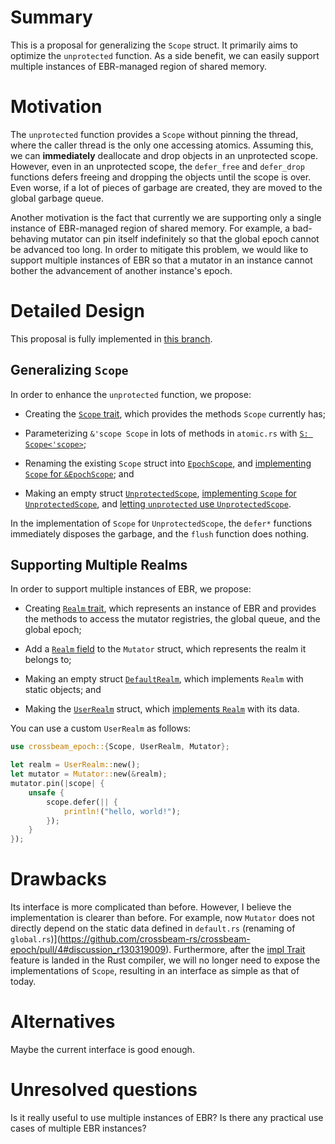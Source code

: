 # Summary

This is a proposal for generalizing the `Scope` struct. It primarily aims to optimize the
`unprotected` function. As a side benefit, we can easily support multiple instances of EBR-managed
region of shared memory.


# Motivation

The `unprotected` function provides a `Scope` without pinning the thread, where the caller thread is
the only one accessing atomics. Assuming this, we can **immediately** deallocate and drop objects in
an unprotected scope. However, even in an unprotected scope, the `defer_free` and `defer_drop`
functions defers freeing and dropping the objects until the scope is over. Even worse, if a lot of
pieces of garbage are created, they are moved to the global garbage queue.

Another motivation is the fact that currently we are supporting only a single instance of
EBR-managed region of shared memory. For example, a bad-behaving mutator can pin itself
indefinitely so that the global epoch cannot be advanced too long. In order to mitigate this
problem, we would like to support multiple instances of EBR so that a mutator in an instance cannot
bother the advancement of another instance's epoch.


# Detailed Design

This proposal is fully implemented
in [this branch](https://github.com/jeehoonkang/crossbeam-epoch/tree/unprotected).


## Generalizing `Scope`

In order to enhance the `unprotected` function, we propose:

- Creating
  the
  [`Scope` trait](https://github.com/jeehoonkang/crossbeam-epoch/blob/unprotected/src/realm.rs#L15),
  which provides the methods `Scope` currently has;

- Parameterizing `&'scope Scope` in lots of methods in `atomic.rs`
  with
  [`S: Scope<'scope>`](https://github.com/jeehoonkang/crossbeam-epoch/blob/unprotected/src/atomic.rs#L209);

- Renaming the existing `Scope` struct
  into
  [`EpochScope`](https://github.com/jeehoonkang/crossbeam-epoch/blob/unprotected/src/mutator.rs#L58),
  and
  [implementing `Scope` for `&EpochScope`](https://github.com/jeehoonkang/crossbeam-epoch/blob/unprotected/src/mutator.rs#L276);
  and

- Making an empty
  struct
  [`UnprotectedScope`](https://github.com/jeehoonkang/crossbeam-epoch/blob/unprotected/src/mutator.rs#L78),
  [implementing `Scope` for `UnprotectedScope`](https://github.com/jeehoonkang/crossbeam-epoch/blob/unprotected/src/mutator.rs#L319),
  and
  [letting `unprotected` use `UnprotectedScope`](https://github.com/jeehoonkang/crossbeam-epoch/blob/unprotected/src/mutator.rs#L200).

In the implementation of `Scope` for `UnprotectedScope`, the `defer*` functions immediately disposes
the garbage, and the `flush` function does nothing.


## Supporting Multiple Realms

In order to support multiple instances of EBR, we propose:

- Creating
  [`Realm` trait](https://github.com/jeehoonkang/crossbeam-epoch/blob/unprotected/src/realm.rs#L54),
  which represents an instance of EBR and provides the methods to access the mutator registries, the
  global queue, and the global epoch;

- Add
  a
  [`Realm` field](https://github.com/jeehoonkang/crossbeam-epoch/blob/unprotected/src/mutator.rs#L46) to
  the `Mutator` struct, which represents the realm it belongs to;

- Making an empty
  struct
  [`DefaultRealm`](https://github.com/jeehoonkang/crossbeam-epoch/blob/unprotected/src/default.rs#L27),
  which implements `Realm` with static objects; and

- Making
  the
  [`UserRealm`](https://github.com/jeehoonkang/crossbeam-epoch/blob/unprotected/src/realm.rs#L107)
  struct,
  which
  [implements `Realm`](https://github.com/jeehoonkang/crossbeam-epoch/blob/unprotected/src/realm.rs#L131) with
  its data.
  
You can use a custom `UserRealm` as follows:

```rust
use crossbeam_epoch::{Scope, UserRealm, Mutator};

let realm = UserRealm::new();
let mutator = Mutator::new(&realm);
mutator.pin(|scope| {
    unsafe {
        scope.defer(|| {
            println!("hello, world!");
        });
    }
});
```


# Drawbacks

Its interface is more complicated than before. However, I believe the implementation is clearer than
before. For example, now `Mutator` does not directly depend on the static data defined in
`default.rs` (renaming of
`global.rs`)](https://github.com/crossbeam-rs/crossbeam-epoch/pull/4#discussion_r130319009).
Furthermore, after the [impl Trait](https://github.com/rust-lang/rust/issues/34511) feature is
landed in the Rust compiler, we will no longer need to expose the implementations of `Scope`,
resulting in an interface as simple as that of today.



# Alternatives

Maybe the current interface is good enough.



# Unresolved questions

Is it really useful to use multiple instances of EBR? Is there any practical use cases of multiple
EBR instances?
